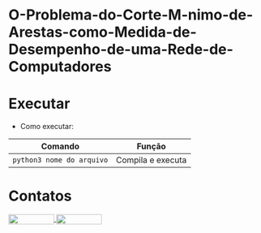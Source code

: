 # O-Problema-do-Corte-M-nimo-de-Arestas-como-Medida-de-Desempenho-de-uma-Rede-de-Computadores

 # Executar

- Como executar:

| Comando                    | Função                                                                                  |
| ---------------------------| --------------------------------------------------------------------------------------- |
| `python3 nome do arquivo`  | Compila e executa                             |


# Contatos

<div>
<a href="https://t.me/ygorvieira111">
<img align="center" height="20px" width="90px" src="https://img.shields.io/badge/Telegram-2CA5E0?style=for-the-badge&logo=telegram&logoColor=white"/> 
</a>

<a href="https://www.linkedin.com/in/ygor-santos-vieira/">
<img align="center" height="20px" width="90px" src="https://img.shields.io/badge/LinkedIn-0077B5?style=for-the-badge&logo=linkedin&logoColor=white"/>
</a>
